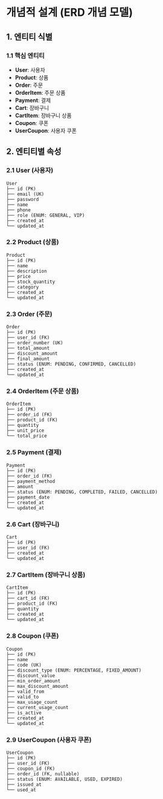 # 개념적 설계 (ERD 개념 모델)

## 1. 엔티티 식별

### 1.1 핵심 엔티티
- **User**: 사용자
- **Product**: 상품
- **Order**: 주문
- **OrderItem**: 주문 상품
- **Payment**: 결제
- **Cart**: 장바구니
- **CartItem**: 장바구니 상품
- **Coupon**: 쿠폰
- **UserCoupon**: 사용자 쿠폰

## 2. 엔티티별 속성

### 2.1 User (사용자)
```
User
├── id (PK)
├── email (UK)
├── password
├── name
├── phone
├── role (ENUM: GENERAL, VIP)
├── created_at
└── updated_at
```

### 2.2 Product (상품)
```
Product
├── id (PK)
├── name
├── description
├── price
├── stock_quantity
├── category
├── created_at
└── updated_at
```

### 2.3 Order (주문)
```
Order
├── id (PK)
├── user_id (FK)
├── order_number (UK)
├── total_amount
├── discount_amount
├── final_amount
├── status (ENUM: PENDING, CONFIRMED, CANCELLED)
├── created_at
└── updated_at
```

### 2.4 OrderItem (주문 상품)
```
OrderItem
├── id (PK)
├── order_id (FK)
├── product_id (FK)
├── quantity
├── unit_price
└── total_price
```

### 2.5 Payment (결제)
```
Payment
├── id (PK)
├── order_id (FK)
├── payment_method
├── amount
├── status (ENUM: PENDING, COMPLETED, FAILED, CANCELLED)
├── payment_date
├── created_at
└── updated_at
```

### 2.6 Cart (장바구니)
```
Cart
├── id (PK)
├── user_id (FK)
├── created_at
└── updated_at
```

### 2.7 CartItem (장바구니 상품)
```
CartItem
├── id (PK)
├── cart_id (FK)
├── product_id (FK)
├── quantity
├── created_at
└── updated_at
```

### 2.8 Coupon (쿠폰)
```
Coupon
├── id (PK)
├── name
├── code (UK)
├── discount_type (ENUM: PERCENTAGE, FIXED_AMOUNT)
├── discount_value
├── min_order_amount
├── max_discount_amount
├── valid_from
├── valid_to
├── max_usage_count
├── current_usage_count
├── is_active
├── created_at
└── updated_at
```

### 2.9 UserCoupon (사용자 쿠폰)
```
UserCoupon
├── id (PK)
├── user_id (FK)
├── coupon_id (FK)
├── order_id (FK, nullable)
├── status (ENUM: AVAILABLE, USED, EXPIRED)
├── issued_at
└── used_at
```